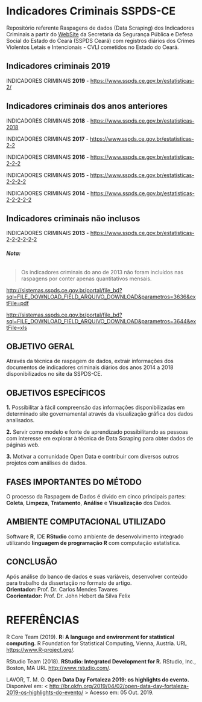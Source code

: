 # Indicadores Criminais SSPDS-CE  
 
Repositório referente Raspagens de dados (Data Scraping) dos Indicadores Criminais a partir do [WebSite](https://www.sspds.ce.gov.br/) da Secretaria da Segurança Pública e Defesa Social do Estado do Ceará (SSPDS Ceará) com registros diários dos Crimes Violentos Letais e Intencionais - CVLI cometidos no Estado do Ceará.
 
## Indicadores criminais 2019  
INDICADORES CRIMINAIS **2019** - https://www.sspds.ce.gov.br/estatisticas-2/
 
## Indicadores criminais dos anos anteriores  
INDICADORES CRIMINAIS **2018** - https://www.sspds.ce.gov.br/estatisticas-2018

INDICADORES CRIMINAIS **2017** - https://www.sspds.ce.gov.br/estatisticas-2-2

INDICADORES CRIMINAIS **2016** - https://www.sspds.ce.gov.br/estatisticas-2-2-2

INDICADORES CRIMINAIS **2015** - https://www.sspds.ce.gov.br/estatisticas-2-2-2-2

INDICADORES CRIMINAIS **2014** - https://www.sspds.ce.gov.br/estatisticas-2-2-2-2-2
 
## Indicadores criminais não inclusos  
INDICADORES CRIMINAIS **2013** - https://www.sspds.ce.gov.br/estatisticas-2-2-2-2-2-2 
 
###### **Nota:**
> Os indicadores criminais do ano de 2013 não foram incluídos nas raspagens por conter apenas quantitativos mensais.  

http://sistemas.sspds.ce.gov.br/portal/file_bd?sql=FILE_DOWNLOAD_FIELD_ARQUIVO_DOWNLOAD&parametros=3636&extFile=pdf

http://sistemas.sspds.ce.gov.br/portal/file_bd?sql=FILE_DOWNLOAD_FIELD_ARQUIVO_DOWNLOAD&parametros=3644&extFile=xls

## OBJETIVO GERAL

Através da técnica de raspagem de dados, extrair informações dos documentos de indicadores criminais diários dos anos 2014 a 2018 disponibilizados no site da SSPDS-CE.

## OBJETIVOS ESPECÍFICOS

**1.** Possibilitar à fácil compreensão das informações disponibilizadas em determinado site governamental através da visualização gráfica dos dados analisados.

**2.** Servir como modelo e fonte de aprendizado possibilitando as pessoas com interesse em explorar à técnica de Data Scraping para obter dados de páginas web.

**3.** Motivar a comunidade Open Data e contribuir com diversos outros projetos com análises de dados.

## FASES IMPORTANTES DO MÉTODO

O processo da Raspagem de Dados é divido em cinco principais partes: 
**Coleta**, **Limpeza**, **Tratamento**, **Análise** e **Visualização** dos Dados. 

## AMBIENTE COMPUTACIONAL UTILIZADO

Software **R**, IDE **RStudio** como ambiente de desenvolvimento integrado utilizando **linguagem de programação R** com computação estatística.

## CONCLUSÃO
Após análise do banco de dados e suas variáveis, desenvolver conteúdo para trabalho da dissertação no formato de artigo.  
**Orientador:** Prof. Dr. Carlos Mendes Tavares  
**Coorientador:** Prof. Dr. John Hebert da Silva Felix  

# REFERÊNCIAS

R Core Team (2019). **R: A language and environment for statistical computing.** R Foundation for Statistical Computing, Vienna, Austria. URL https://www.R-project.org/.  
  
RStudio Team (2018). **RStudio: Integrated Development for R.** RStudio, Inc., Boston, MA URL http://www.rstudio.com/.  

LAVOR, T. M. O. **Open Data Day Fortaleza 2019: os highlights do evento.** Disponível em: < http://br.okfn.org/2019/04/02/open-data-day-fortaleza-2019-os-highlights-do-evento/ > Acesso em: 05 Out. 2019.